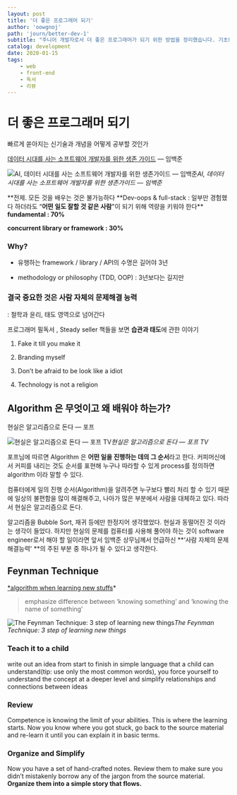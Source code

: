 ```yaml
---
layout: post
title: '더 좋은 프로그래머 되기'
author: 'oowgnoj'
path: 'journ/better-dev-1'
subtitle: "주니어 개발자로서 더 좋은 프로그래머가 되기 위한 방법을 정리했습니다. 기초와 알고리즘의 중요성과 '안다는 것'에 대한 리처드 파인만 교수의 테크닉을 포함합니다."
catalog: development
date: 2020-01-15
tags:
    - web
    - front-end
    - 독서
    - 리뷰
---
```


# 더 좋은 프로그래머 되기

빠르게 쏟아지는 신기술과 개념을 어떻게 공부할 것인가

[데이터 시대를 사는 소프트웨어 개발자를 위한 생존 가이드](https://www.youtube.com/watch?v=9Moy_b-H-CM&t=2336s) — 임백준

![AI, 데이터 시대를 사는 소프트웨어 개발자를 위한 생존가이드 — 임백준](https://cdn-images-1.medium.com/max/2000/1*w14GLBdATFRvA54N5tZYHQ.png)_AI, 데이터 시대를 사는 소프트웨어 개발자를 위한 생존가이드 — 임백준_

**전제. 모든 것을 배우는 것은 불가능하다
**Dev-oops & full-stack : 일부만 경험했다 하더라도 “**어떤 일도 잘할 것 같은 사람**"이 되기 위해 역량을 키워야 한다\*\*
**fundamental : 70%**

**concurrent library or framework : 30%**

### Why?

-   유행하는 framework / library / API의 수명은 길어야 3년

-   methodology or philosophy (TDD, OOP) : 3년보다는 길지만

### 결국 중요한 것은 사람 자체의 문제해결 능력

: 철학과 윤리, 태도 영역으로 넘어간다

프로그래머 필독서 , Steady seller 책들을 보면 **습관과 태도**에 관한 이야기

1. Fake it till you make it

1. Branding myself

1. Don’t be afraid to be look like a idiot

1. Technology is not a religion

## Algorithm 은 무엇이고 왜 배워야 하는가?

현실은 알고리즘으로 돈다 — 포프

![현실은 알고리즘으로 돈다 — 포프 TV](https://cdn-images-1.medium.com/max/2000/1*BEt7erYPQaWCICe-z8vi2A.png)_현실은 알고리즘으로 돈다 — 포프 TV_

포프님에 따르면 Algorithm 은 **어떤 일을 진행하는 데의 그 순서**라고 한다. 커피머신에서 커피를 내리는 것도 순서를 표현해 누구나 따라할 수 있게 process를 정의하면 algorithm 이라 말할 수 있다.

컴퓨터에게 일의 진행 순서(Algorithm)을 알려주면 누구보다 빨리 처리 할 수 있기 때문에 일상의 불편함을 많이 해결해주고, 나아가 많은 부분에서 사람을 대체하고 있다. 따라서 현실은 알고리즘으로 돈다.

알고리즘을 Bubble Sort, 재귀 등에만 한정지어 생각했었다. 현실과 동떨어진 것 이라는 생각이 들었다. 하지만 현실의 문제를 컴퓨터를 사용해 풀어야 하는 것이 software engineer로서 해야 할 일이라면 앞서 임백준 상무님께서 언급하신 **‘사람 자체의 문제 해결능력' **의 주된 부분 중 하나가 될 수 있다고 생각한다.

## Feynman Technique

[\*algorithm when learning new stuffs](https://medium.com/personal-growth/the-secret-algorithm-behind-learning-7c6f4eb702df)\*

> emphasize difference between ‘knowing something’ and ‘knowing the name of something’

![The Feynman Technique: 3 step of learning new things](https://cdn-images-1.medium.com/max/2000/1*P6Jil-cAjyNPsUOY_bZzWw.jpeg)_The Feynman Technique: 3 step of learning new things_

### Teach it to a child

write out an idea from start to finish in simple language that a child can understand(tip: use only the most common words), you force yourself to understand the concept at a deeper level and simplify relationships and connections between ideas

### Review

Competence is knowing the limit of your abilities. This is where the learning starts. Now you know where you got stuck, go back to the source material and re-learn it until you can explain it in basic terms.

### Organize and Simplify

Now you have a set of hand-crafted notes. Review them to make sure you didn’t mistakenly borrow any of the jargon from the source material. **Organize them into a simple story that flows.**
